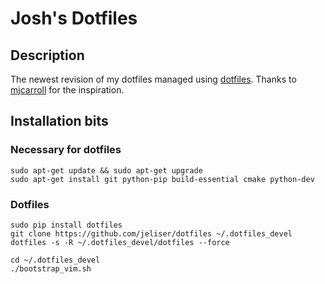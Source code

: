 # Josh's Dotfiles

## Description

The newest revision of my dotfiles managed using [dotfiles](https://github.com/jbernard/dotfiles).  Thanks to [mjcarroll](https://github.com/mjcarroll/dotfiles) for the inspiration.


## Installation bits

### Necessary for dotfiles

    sudo apt-get update && sudo apt-get upgrade
    sudo apt-get install git python-pip build-essential cmake python-dev



### Dotfiles

    sudo pip install dotfiles
    git clone https://github.com/jeliser/dotfiles ~/.dotfiles_devel
    dotfiles -s -R ~/.dotfiles_devel/dotfiles --force

    cd ~/.dotfiles_devel
    ./bootstrap_vim.sh


